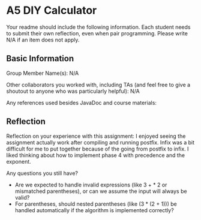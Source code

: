 # A5 DIY Calculator

Your readme should include the following information. Each student needs to submit their own reflection, even when pair programming.  Please write N/A if an item does not apply.

## Basic Information

Group Member Name(s): N/A

Other collaborators you worked with, including TAs (and feel free to give a shoutout to anyone who was particularly helpful): N/A

Any references used besides JavaDoc and course materials: 

## Reflection

Reflection on your experience with this assignment: I enjoyed seeing the assignment actually work after compiling and running postfix. Infix was a bit difficult for me to put together because of the going from postfix to infix. I liked thinking about how to implement phase 4 with precedence and the exponent. 

Any questions you still have?

- Are we expected to handle invalid expressions (like 3 + * 2 or mismatched parentheses), or can we assume the input will always be valid?
- For parentheses, should nested parentheses (like (3 * (2 + 1))) be handled automatically if the algorithm is implemented correctly?